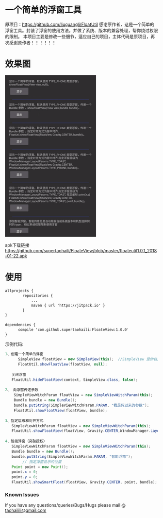# 一个简单的浮窗工具

原项目：https://github.com/liuguangli/FloatUtil
感谢原作者，这是一个简单的浮窗工具。封装了浮窗的使用方法，并做了系统、版本的兼容处理，帮你绕过权限的限制。
本项目主要是修改一些细节，适应自己的项目，主体代码是原项目，再次感谢原作者！！！！！！

# 效果图

 <img src="https://github.com/supertaohaili/FloateView/blob/master/float_param.gif" width="300">

apk下载链接
<a href="https://github.com/supertaohaili/FloateView/blob/master//floateutil1.0.1_2018-01-22.apk">https://github.com/supertaohaili/FloateView/blob/master/floateutil1.0.1_2018-01-22.apk</a>


# 使用
```
allprojects {
		repositories {
			...
			maven { url 'https://jitpack.io' }
		}
}

dependencies {
      compile 'com.github.supertaohaili:FloateView:1.0.0'
}
```


示例代码:
``` java
1、创建一个简单的浮窗
      SimpleView floatView = new SimpleView(this);  //SimpleView 是你自定义的 View
      FloatUtil.showFloatView(floatView, null);

   关闭浮窗
   FloatUtil.hideFloatView(context, SimpleView.class, false);

2、 向浮窗传递参数
    SimpleViewWitchParam floatView = new SimpleViewWitchParam(this);
    Bundle bundle = new Bundle();
    bundle.putString(SimpleViewWitchParam.PARAM, "我是传过来的参数");
    FloatUtil.showFloatView(floatView, bundle);

3、指定层级和对齐方式
   SimpleViewWitchParam floatView = new SimpleViewWitchParam(this);
   FloatUtil.showFloatView(floatView, Gravity.CENTER,WindowManager.LayoutParams.TYPE_TOAST , null);

4、智能浮窗（突破授权）
   SimpleViewWitchParam floatView = new SimpleViewWitchParam(this);
   Bundle bundle = new Bundle();
   bundle.putString(SimpleViewWitchParam.PARAM, "智能浮窗");
        // 指定浮窗显示的位置
   Point point = new Point();
   point.x = 0;
   point.y = 0;
   FloatUtil.showSmartFloat(floatView, Gravity.CENTER, point, bundle);


```


### Known Issues
If you have any questions/queries/Bugs/Hugs please mail @
taohailili@gmail.com